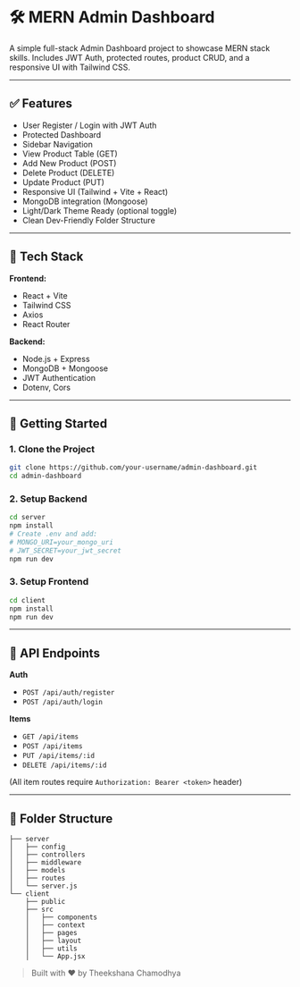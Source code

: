 # 🛠️ MERN Admin Dashboard

A simple full-stack Admin Dashboard project to showcase MERN stack skills. Includes JWT Auth, protected routes, product CRUD, and a responsive UI with Tailwind CSS.

---

## ✅ Features

- User Register / Login with JWT Auth
- Protected Dashboard
- Sidebar Navigation
- View Product Table (GET)
- Add New Product (POST)
- Delete Product (DELETE)
- Update Product (PUT)
- Responsive UI (Tailwind + Vite + React)
- MongoDB integration (Mongoose)
- Light/Dark Theme Ready (optional toggle)
- Clean Dev-Friendly Folder Structure

---

## 🧾 Tech Stack

**Frontend:**
- React + Vite
- Tailwind CSS
- Axios
- React Router

**Backend:**
- Node.js + Express
- MongoDB + Mongoose
- JWT Authentication
- Dotenv, Cors

---

## 🏁 Getting Started

### 1. Clone the Project
```bash
git clone https://github.com/your-username/admin-dashboard.git
cd admin-dashboard
```

### 2. Setup Backend
```bash
cd server
npm install
# Create .env and add:
# MONGO_URI=your_mongo_uri
# JWT_SECRET=your_jwt_secret
npm run dev
```

### 3. Setup Frontend
```bash
cd client
npm install
npm run dev
```

---

## 🔐 API Endpoints

**Auth**
- `POST /api/auth/register`
- `POST /api/auth/login`

**Items**
- `GET /api/items`
- `POST /api/items`
- `PUT /api/items/:id`
- `DELETE /api/items/:id`

(All item routes require `Authorization: Bearer <token>` header)

---

## 📁 Folder Structure

```
├── server
│   ├── config
│   ├── controllers
│   ├── middleware
│   ├── models
│   ├── routes
│   └── server.js
└── client
    ├── public
    ├── src
    │   ├── components
    │   ├── context
    │   ├── pages
    │   ├── layout
    │   ├── utils
    │   └── App.jsx
```

> Built with ❤️ by Theekshana Chamodhya